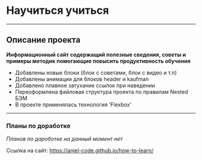 # Научиться учиться
___________________________

## Описание проекта
**Информационный сайт содержащий полезные сведения, советы и примеры методик помогающие повысить продуктивность обучения**
* Добавлены новые блоки (блок с советами, блок с видео и т.п)
* Добавлены анимации для блоков header и kaufman
* Добавлено плавное затухание ссылок при наведении
* Переоформлена файловая структура проекта по правилам Nested БЭМ
* В проекте применялась технология 'Flexbox'
___________________________

### Планы по доработке
_Планов по дароботке на данный момент нет_



Ссылка на сайт: https://anjel-code.github.io/how-to-learn/
